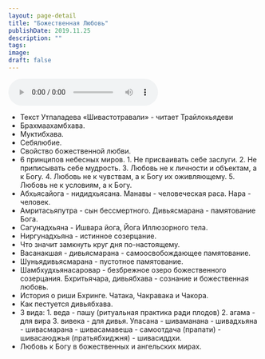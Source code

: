 ```yaml
---
layout: page-detail
title: "Божественная Любовь"
publishDate: 2019.11.25
description: ""
tags:
image:
draft: false
---
```


<audio title="2019.11.25 - Божественная Любовь.mp3" src="/upload/iblock/2d2/2d2186a17609b13f141d6d3f02997b6d.mp3" controls=""></audio>

* Текст Утпаладева «Шивастотравали» - читает Трайлокьядеви
* Брахмаахамбхава.
* Муктибхава.
* Себялюбие.
* Свойство божественной любви.
* 6 принципов небесных миров. 1\. Не присваивать себе заслуги. 2\. Не приписывать себе мудрость. 3\. Любовь не к личности и объектам, а к Богу. 4\. Любовь не к чувствам, а к Богу их оживляющему. 5\. Любовь не к условиям, а к Богу.
* Абхьясайога - нидидхьясана. Манавы - человеческая раса. Нара - человек.
* Амритасьяпутра - сын бессмертного. Дивьясмарана - памятование Бога.
* Сагунадхьяна - Ишвара йога, Йога Иллюзорного тела.
* Ниргунадхьяна - истинное созерцание.
* Что значит замкнуть круг дня по-настоящему.
* Васанакшая - дивьясмарана - самоосвобождающее памятование.
* Шуньядивьясмарана - пустотное памятование.
* Шамбхудхьянасаровар - безбрежное озеро божественного созерцания. Бхритьячара, дивьябхава - сознание и божественная любовь.
* История о риши Бхринге. Чатака, Чакравака и Чакора.
* Как пестуется дивьябхава.
* 3 вида: 1\. веда - пашу (ритуальная практика ради плодов) 2\. агама - для вира 3\. вивека - для дивья. Упасана - шиваманана - шивадхьяна - шивасмарана - шивасамавеша - самоотдача (прапати) - шивасаюджья (пратьябхиджня) - шивасиддхи.
* Любовь к Богу в божественных и ангельских мирах.

  
